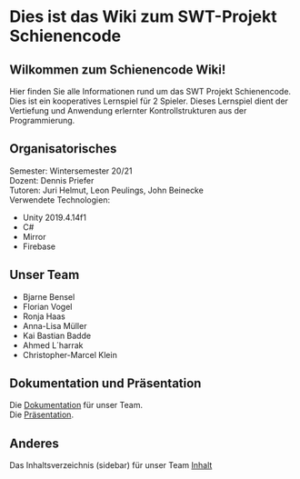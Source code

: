 # Dies ist das Wiki zum SWT-Projekt **Schienencode**

## Wilkommen zum Schienencode Wiki!
Hier finden Sie alle Informationen rund um das SWT Projekt Schienencode. Dies ist ein kooperatives Lernspiel für 2 Spieler. Dieses Lernspiel dient der Vertiefung und Anwendung erlernter Kontrollstrukturen aus der Programmierung. 


## Organisatorisches
Semester: Wintersemester 20/21  
Dozent: Dennis Priefer  
Tutoren: Juri Helmut, Leon Peulings, John Beinecke  
Verwendete Technologien:
- Unity 2019.4.14f1
- C#
- Mirror
- Firebase


## Unser Team
- Bjarne Bensel
- Florian Vogel
- Ronja Haas
- Anna-Lisa Müller
- Kai Bastian Badde
- Ahmed L´harrak
- Christopher-Marcel Klein

## Dokumentation und Präsentation
Die [Dokumentation](https://rianvegeta.github.io/Schienencode-Doc/index.html) für unser Team.  
Die [Präsentation](uploads/a1b0c99df0a8fd77fe9e5d2f1e74f580/Schienencode.pdf).

## Anderes 
Das Inhaltsverzeichnis (sidebar) für unser Team [Inhalt](_sidebar)  